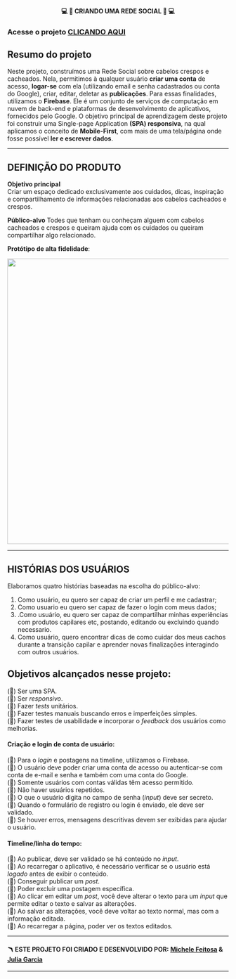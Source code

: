 #### <div align="center"> 💻 📱 CRIANDO UMA REDE SOCIAL 📱 💻 </div>

### Acesse o projeto [CLICANDO AQUI]() 

## Resumo do projeto

Neste projeto, construímos uma Rede Social sobre cabelos crespos e cacheados. Nela, permitimos à qualquer usuário **criar uma conta** de acesso, **logar-se** com ela (utilizando email e senha cadastrados ou conta do Google), criar, editar, deletar as **publicações**. Para essas finalidades, utilizamos o **Firebase**. Ele é um conjunto de serviços de computação em nuvem de back-end e plataformas de desenvolvimento de aplicativos, fornecidos pelo Google. O objetivo principal de aprendizagem deste projeto foi construir uma Single-page Application **(SPA) responsiva**, na qual aplicamos o conceito de **Mobile-First**, com mais de uma tela/página onde fosse possível **ler e escrever dados**. 
  
***

## DEFINIÇÃO DO PRODUTO

 **Objetivo principal**  
Criar um espaço dedicado exclusivamente aos cuidados, dicas, inspiração e compartilhamento de informações relacionadas aos cabelos cacheados e crespos.

**Público-alvo**
Todes que tenham ou conheçam alguem com cabelos cacheados e crespos e queiram ajuda com os cuidados ou queiram compartilhar algo relacionado. 

**Protótipo de alta fidelidade**: 
<div align="center"> <img src="imagens/prototipo-figma.png"  width ="550px" height = "650px"/> </div> 

***

## HISTÓRIAS DOS USUÁRIOS

Elaboramos quatro histórias baseadas na escolha do público-alvo:

1. Como usuário, eu quero ser capaz de criar um perfil e me cadastrar;
2. Como usuario eu quero ser capaz de fazer o login com meus dados;
3. .Como usuário, eu quero ser capaz de compartilhar minhas experiências com produtos capilares etc, postando, editando ou excluindo quando necessario.
4. Como usuário, quero encontrar dicas de como cuidar dos meus cachos durante a transição capilar e aprender novas finalizações interagindo com outros usuários.


## Objetivos alcançados nesse projeto:  

(🔶) Ser uma SPA.   
(🔶) Ser _responsivo_.  
(🔶) Fazer _tests_ unitários.  
(🔶) Fazer testes manuais buscando erros e imperfeições simples.  
(🔶) Fazer testes de usabilidade e incorporar o _feedback_ dos usuários como
melhorias.  

#### Criação e login de conta de usuário: 

  
(🔶) Para o _login_ e postagens na timeline, utilizamos o Firebase.  
(🔶) O usuário deve poder criar uma conta de acesso ou autenticar-se com conta de
    e-mail e senha e também com uma conta do Google.  
(🔶) Somente usuários com contas válidas têm acesso permitido.  
(🔶) Não haver usuários repetidos.  
(🔶) O que o usuário digita no campo de senha (_input_) deve ser secreto.  
(🔶) Quando o formulário de registro ou login é enviado, ele deve ser validado.  
(🔶) Se houver erros, mensagens descritivas devem ser exibidas para ajudar o
    usuário.  

#### Timeline/linha do tempo:


(🔶) Ao publicar, deve ser validado se há conteúdo no _input_.  
(🔶) Ao recarregar o aplicativo, é necessário verificar se o usuário está
    _logado_ antes de exibir o conteúdo.  
(🔶) Conseguir publicar um _post_.  
(🔶) Poder excluir uma postagem específica.  
(🔶) Ao clicar em editar um _post_, você deve alterar o texto para um _input_ que
    permite editar o texto e salvar as alterações.    
(🔶) Ao salvar as alterações, você deve voltar ao texto normal, mas com a
    informação editada.  
(🔶) Ao recarregar a página, poder ver os textos editados.

***

####  🪃 ESTE PROJETO FOI CRIADO E DESENVOLVIDO POR: [Michele Feitosa](https://github.com/MicheleFeitosa) & [Julia Garcia](https://github.com/JuAicrag/JuAicrag) 

***